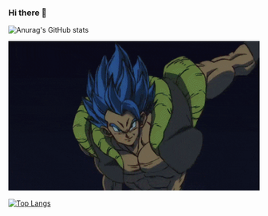 ### Hi there 👋

<!--
**Azzy001/Azzy001** is a ✨ _special_ ✨ repository because its `README.md` (this file) appears on your GitHub profile.

Here are some ideas to get you started:

- 🔭 I’m currently working on ...
- 🌱 I’m currently learning ...
- 👯 I’m looking to collaborate on ...
- 🤔 I’m looking for help with ...
- 💬 Ask me about ...
- 📫 How to reach me: ...
- 😄 Pronouns: ...
- ⚡ Fun fact: ...
-->


![Anurag's GitHub stats](https://github-readme-stats.vercel.app/api?username=Azzy001&show_icons=true&theme=radical)


<img src="https://github.com/Azzy001/Azzy001/blob/main/images/dragon-ball.gif" height=300 width="850">


[![Top Langs](https://github-readme-stats.vercel.app/api/top-langs/?username=Azzy001&layout=compact)](https://github.com/Azzy001)

